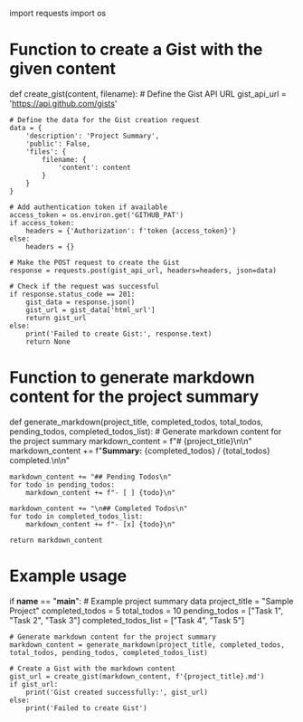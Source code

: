 import requests
import os

# Function to create a Gist with the given content
def create_gist(content, filename):
    # Define the Gist API URL
    gist_api_url = 'https://api.github.com/gists'
    
    # Define the data for the Gist creation request
    data = {
        'description': 'Project Summary',
        'public': False,
        'files': {
            filename: {
                'content': content
            }
        }
    }
    
    # Add authentication token if available
    access_token = os.environ.get('GITHUB_PAT')
    if access_token:
        headers = {'Authorization': f'token {access_token}'}
    else:
        headers = {}
    
    # Make the POST request to create the Gist
    response = requests.post(gist_api_url, headers=headers, json=data)
    
    # Check if the request was successful
    if response.status_code == 201:
        gist_data = response.json()
        gist_url = gist_data['html_url']
        return gist_url
    else:
        print('Failed to create Gist:', response.text)
        return None

# Function to generate markdown content for the project summary
def generate_markdown(project_title, completed_todos, total_todos, pending_todos, completed_todos_list):
    # Generate markdown content for the project summary
    markdown_content = f"# {project_title}\n\n"
    markdown_content += f"**Summary:** {completed_todos} / {total_todos} completed.\n\n"
    
    markdown_content += "## Pending Todos\n"
    for todo in pending_todos:
        markdown_content += f"- [ ] {todo}\n"
    
    markdown_content += "\n## Completed Todos\n"
    for todo in completed_todos_list:
        markdown_content += f"- [x] {todo}\n"
    
    return markdown_content

# Example usage
if __name__ == "__main__":
    # Example project summary data
    project_title = "Sample Project"
    completed_todos = 5
    total_todos = 10
    pending_todos = ["Task 1", "Task 2", "Task 3"]
    completed_todos_list = ["Task 4", "Task 5"]
    
    # Generate markdown content for the project summary
    markdown_content = generate_markdown(project_title, completed_todos, total_todos, pending_todos, completed_todos_list)
    
    # Create a Gist with the markdown content
    gist_url = create_gist(markdown_content, f'{project_title}.md')
    if gist_url:
        print('Gist created successfully:', gist_url)
    else:
        print('Failed to create Gist')
